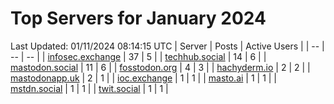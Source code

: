 # Top Servers for January 2024
Last Updated: 01/11/2024 08:14:15 UTC
| Server | Posts | Active Users |
| -- | -- | -- |
| [infosec.exchange](https://infosec.exchange/tags/PowerShell) | 37 | 5 |
| [techhub.social](https://techhub.social/tags/PowerShell) | 14 | 6 |
| [mastodon.social](https://mastodon.social/tags/PowerShell) | 11 | 6 |
| [fosstodon.org](https://fosstodon.org/tags/PowerShell) | 4 | 3 |
| [hachyderm.io](https://hachyderm.io/tags/PowerShell) | 2 | 2 |
| [mastodonapp.uk](https://mastodonapp.uk/tags/PowerShell) | 2 | 1 |
| [ioc.exchange](https://ioc.exchange/tags/PowerShell) | 1 | 1 |
| [masto.ai](https://masto.ai/tags/PowerShell) | 1 | 1 |
| [mstdn.social](https://mstdn.social/tags/PowerShell) | 1 | 1 |
| [twit.social](https://twit.social/tags/PowerShell) | 1 | 1 |

